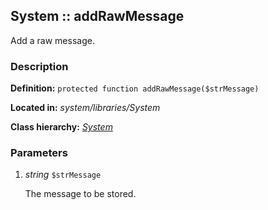 
System :: addRawMessage
-------------------------------------------

Add a raw message.


### Description ###

**Definition:** `protected function addRawMessage($strMessage)`

**Located in:** *system/libraries/System*

**Class hierarchy:** *[System](../System.md)*


### Parameters ###

1. *string* `$strMessage`

	The message to be stored.
